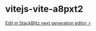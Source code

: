 # vitejs-vite-a8pxt2

[Edit in StackBlitz next generation editor ⚡️](https://stackblitz.com/~/github.com/Ndavucha/vitejs-vite-a8pxt2)